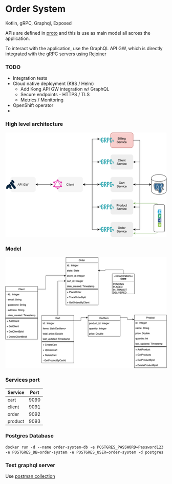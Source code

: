 Order System
=
Kotlin, gRPC, Graphql, Exposed

APIs are defined in [proto](https://github.com/adetalhouet/order-system/raw/master/api/src/main/proto) and this is use as main model all across the application.

To interact with the application, use the GraphQL API GW, which is directly integrated with the gRPC servers using [Rejoiner](https://github.com/google/rejoiner)

### TODO
- Integration tests
- Cloud native deployment (K8S / Helm)
  - Add Kong API GW integration w/ GraphQL
  - Secure endpoints - HTTPS / TLS
  - Metrics / Monitoring
- OpenShift operator
- 

### High level architecture
![architecture](https://github.com/adetalhouet/order-system/raw/master/docs/src/docs/resources/high-level-arch.png)

### Model
![architecture](https://github.com/adetalhouet/order-system/raw/master/docs/src/docs/resources/model.png)

### Services port

| Service | Port |
|---------|:----:|
| cart    | 9090 |
| client  | 9091 |
| order   | 9092 |
| product | 9093 |

### Postgres Database
```
docker run -d --name order-system-db -e POSTGRES_PASSWORD=Password123 -e POSTGRES_DB=order-system -e POSTGRES_USER=order-system -d postgres
```

### Test graphql server
Use [postman collection](https://github.com/adetalhouet/order-system/raw/master/Order-System.postman_collection.json)